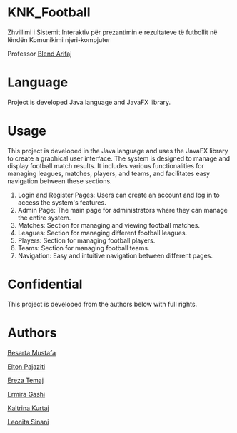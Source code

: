 # KNK_Football
Zhvillimi i Sistemit Interaktiv për prezantimin e rezultateve të futbollit në lëndën Komunikimi njeri-kompjuter

Professor [Blend Arifaj](https://github.com/BlendArifaj)

# Language
Project is developed Java language and JavaFX library.

# Usage
This project is developed in the Java language and uses the JavaFX library to create a graphical user interface. The system is designed to manage and display football match results. It includes various functionalities for managing leagues, matches, players, and teams, and facilitates easy navigation between these sections.

1. Login and Register Pages: Users can create an account and log in to access the system's features.
2. Admin Page: The main page for administrators where they can manage the entire system.
3. Matches: Section for managing and viewing football matches.
4. Leagues: Section for managing different football leagues.
5. Players: Section for managing football players.
6. Teams: Section for managing football teams.
7. Navigation: Easy and intuitive navigation between different pages.

   
# Confidential
This project is developed from the authors below with full rights.

# Authors

[Besarta Mustafa](https://github.com/BesartaMustafa1)

[Elton Pajaziti](https://github.com/EltonPajaziti)

[Ereza Temaj](https://github.com/ereza4)

[Ermira Gashi](https://github.com/ermiragashi14)

[Kaltrina Kurtaj](https://github.com/kaltrinakurtaj)

[Leonita Sinani](https://github.com/leonitaas)






 

